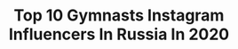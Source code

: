 ---
title: Top 10 Gymnasts Instagram Influencers In Russia In 2020
description: >-
  Find top gymnasts Instagram influencers in Russia in 2020. Most popular hashtags: #sport #bravogreatphoto #longblondehair.
platform: Instagram
hits: 144
text_top: Discover the best Instagram accounts on inBeat.
text_bottom: Our search engine aggregates 144 Instagram influencers like this in Russia for you to contact.
profiles:
  - username: "soldy21"
    fullname: >-
      Alexsandra Soldatova.
    bio: >-
      Russian National Team of Rhythmic Gymnastics. World and European champion.
    location: "Russia"
    followers: 442956
    engagement: 626
    commentsToLikes: 0.021052
    id: ck0vwg35mtiqw0i19hmsmeln1
    verified: true
    hashtags: "#teamsoldy"
  - username: "bli28zia"
    fullname: >-
      Anastasia Bliznyuk
    bio: >-
      🇷🇺 Russian National Team of Rhythmic Gymnastics 🏆 Two-time Olympic Champion 🥇🇬🇧 London 2012 🥇🇧🇷 Rio 2016
    location: "Russia"
    followers: 9665
    engagement: 1847
    commentsToLikes: 0.033890
    id: ckap5qx3gcsa40i78l8nuushb
    verified: false
    hashtags: "#teamrussia"
  - username: "orlova_polina02"
    fullname: >-
      Polina Orlova💋
    bio: >-
      💥Russian National Team of Rhythmic Gymnastics🇷🇺 💥Master of sports of International class 🤸‍♀️ 💥17 y.o По вопросам сотрудничества в Директ📩
    location: "Russia"
    followers: 20596
    engagement: 1206
    commentsToLikes: 0.018594
    id: ck5c2faw7x59b0i110oqamq1x
    verified: false
    hashtags: ""
  - username: "milena_milachich"
    fullname: >-
      Милена Милачич
    bio: >-
      Rhythmic Gymnastics Serbian Champion @topstretching coach
    location: "Russia"
    followers: 139520
    engagement: 704
    commentsToLikes: 0.011098
    id: ck0vx2nu6wuct0i192yh6u13k
    verified: false
    hashtags: "#ozon4sport"
  - username: "annenkovaira_99"
    fullname: >-
      IRINA ANNENKOVA
    bio: >-
      Russian national rhythmic gymnastics team🇷🇺 • Winner of the Youth Olympic Games • Three-time European champion • Three-time winner of the Russian Cup
    location: "Russia"
    followers: 25862
    engagement: 621
    commentsToLikes: 0.029536
    id: ck0vwfxa9thxo0i19rdat6ttt
    verified: false
    hashtags: "#yog2014nanjing, #feelsomething"
  - username: "_inna_dyachenko_"
    fullname: >-
      Inna Dyachenko 🐬
    bio: >-
      Young model, gymnast, dancer @todes_dmitrovofficial Account run by mom @love_shumik
    location: "Russia"
    followers: 6879
    engagement: 1612
    commentsToLikes: 0.020043
    id: ck0vwg4j6tix50i1995dzo7jt
    verified: false
    hashtags: "#uaecup, #dubai, #contestsoldy"
  - username: "miss.milasha"
    fullname: >-
      MILASHA & ULIANA (Mom)
    bio: >-
      Gymnast|Model|Actress🇷🇺 ✈️Little traveler - 32 countries🌍 Account run by mom @lyanka.s MA @bambimanagement agent @tokarevmoda 🦄Cutie is my name
    location: "Russia"
    followers: 4805
    engagement: 1332
    commentsToLikes: 0.093878
    id: ckaot0qidtuy10i78jqz2z38n
    verified: false
    hashtags: "#saunabayhouse"
  - username: "polinochkap"
    fullname: >-
      🌿 Polina Panova 🌿
    bio: >-
      ✨Master of sports in Rhythmic Gymnastics ✨Model ✨ I.M. Sechenov First Moscow State Medical University
    location: "Russia"
    followers: 13601
    engagement: 926
    commentsToLikes: 0.034824
    id: ck0vwgj7ktlrf0i19y7q7bszd
    verified: false
    hashtags: "#portrait, #russianmodel, #longhair, #blondehair"
  - username: "sanyashmidt"
    fullname: >-
      Alexandra Shmidt
    bio: >-
      𝗦𝗬𝗡𝗖𝗛𝗥𝗢𝗡𝗜𝗭𝗘𝗗 𝗦𝗪𝗜𝗠𝗠𝗜𝗡𝗚 ✨ Team of Saint-Petersburg, Russia 🇷🇺 ✨ 12 y.o. ✨ КМС ✨ EX Rhythmic gymnastics
    location: "Russia"
    followers: 42973
    engagement: 791
    commentsToLikes: 0.010150
    id: ckaoyt7iyiyy40i78siblauin
    verified: false
    hashtags: "#synchronizedswimming, #flexibility, #hardwork, #vacation"
  - username: "adelinagaloyan"
    fullname: >-
      ⚜️Adelina Galoyan⚜️
    bio: >-
      Russia, Moscow 🎓 Russian Presidential Academy IGSU🎬 ▪️Absolute Champion of Russia in RG ▪️Master of Sports in Rhythmic Gymnastics
    location: "Russia"
    followers: 3948
    engagement: 2367
    commentsToLikes: 0.033582
    id: ck13cs8jm1waz0i19ybc358jl
    verified: false
    hashtags: ""
---